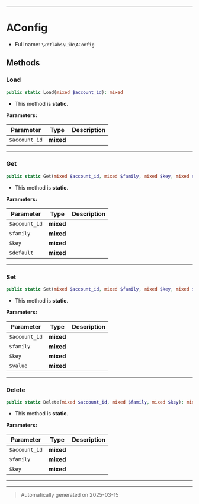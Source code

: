 ***

# AConfig





* Full name: `\Zotlabs\Lib\AConfig`




## Methods


### Load



```php
public static Load(mixed $account_id): mixed
```



* This method is **static**.




**Parameters:**

| Parameter | Type | Description |
|-----------|------|-------------|
| `$account_id` | **mixed** |  |





***

### Get



```php
public static Get(mixed $account_id, mixed $family, mixed $key, mixed $default = false): mixed
```



* This method is **static**.




**Parameters:**

| Parameter | Type | Description |
|-----------|------|-------------|
| `$account_id` | **mixed** |  |
| `$family` | **mixed** |  |
| `$key` | **mixed** |  |
| `$default` | **mixed** |  |





***

### Set



```php
public static Set(mixed $account_id, mixed $family, mixed $key, mixed $value): mixed
```



* This method is **static**.




**Parameters:**

| Parameter | Type | Description |
|-----------|------|-------------|
| `$account_id` | **mixed** |  |
| `$family` | **mixed** |  |
| `$key` | **mixed** |  |
| `$value` | **mixed** |  |





***

### Delete



```php
public static Delete(mixed $account_id, mixed $family, mixed $key): mixed
```



* This method is **static**.




**Parameters:**

| Parameter | Type | Description |
|-----------|------|-------------|
| `$account_id` | **mixed** |  |
| `$family` | **mixed** |  |
| `$key` | **mixed** |  |





***


***
> Automatically generated on 2025-03-15

